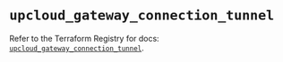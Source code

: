 # `upcloud_gateway_connection_tunnel`

Refer to the Terraform Registry for docs: [`upcloud_gateway_connection_tunnel`](https://registry.terraform.io/providers/upcloudltd/upcloud/5.28.0/docs/resources/gateway_connection_tunnel).
